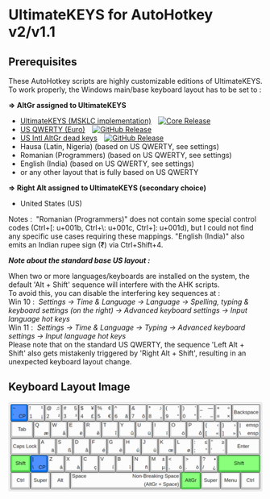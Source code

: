 # UltimateKEYS for AutoHotkey v2/v1.1

## Prerequisites

These AutoHotkey scripts are highly customizable editions of UltimateKEYS. To work properly, the Windows main/base keyboard layout has to be set to&nbsp;:

**=&gt; AltGr assigned to UltimateKEYS**

- [UltimateKEYS (MSKLC implementation)](https://pieter-degroote.github.io/UltimateKEYS/integration-msklc.html)&emsp;[![Core Release](https://img.shields.io/github/release/pieter-degroote/UltimateKEYS-core.svg?label=core)](https://github.com/pieter-degroote/UltimateKEYS-core/releases)
- [US QWERTY (Euro)](https://github.com/pieter-degroote/us-qwerty-euro)&emsp;[![GitHub Release](https://img.shields.io/github/release/pieter-degroote/us-qwerty-euro.svg)](https://github.com/pieter-degroote/us-qwerty-euro/releases)
- [US Intl AltGr dead keys](https://github.com/pieter-degroote/us-intl-altgr-dk)&emsp;[![GitHub Release](https://img.shields.io/github/release/pieter-degroote/us-intl-altgr-dk.svg)](https://github.com/pieter-degroote/us-intl-altgr-dk/releases)
- Hausa (Latin, Nigeria) (based on US QWERTY, see settings)
- Romanian (Programmers) (based on US QWERTY, see settings)
- English (India) (based on US QWERTY, see settings)
- or any other layout that is fully based on US QWERTY

**=&gt; Right Alt assigned to UltimateKEYS (secondary choice)**

- United States (US)

Notes&nbsp;: &nbsp;"Romanian (Programmers)" does not contain some special control codes (Ctrl+\[: u+001b, Ctrl+\\: u+001c, Ctrl+\]: u+001d), but I could not find any specific use cases requiring these mappings. "English (India)" also emits an Indian rupee sign (₹) via Ctrl+Shift+4.

**_Note about the standard base US layout&nbsp;:_**

When two or more languages/keyboards are installed on the system, the default 'Alt + Shift' sequence will interfere with the AHK scripts.  
To avoid this, you can disable the interfering key sequences at&nbsp;:  
Win 10&nbsp;: &nbsp;*Settings -&gt; Time &amp; Language -&gt; Language -&gt; Spelling, typing &amp; keyboard settings (on the right) -&gt; Advanced keyboard settings -&gt; Input language hot keys*  
Win 11&nbsp;: &nbsp;*Settings -&gt; Time &amp; Language -&gt; Typing -&gt; Advanced keyboard settings -&gt; Input language hot keys*  
Please note that on the standard US QWERTY, the sequence 'Left Alt + Shift' also gets mistakenly triggered by 'Right Alt + Shift', resulting in an unexpected keyboard layout change.

## Keyboard Layout Image

![UltimateKEYS - Keyboard Layout Image](/images/UltimateKEYS%20-%20Keyboard%20Layout%20Image.png)
